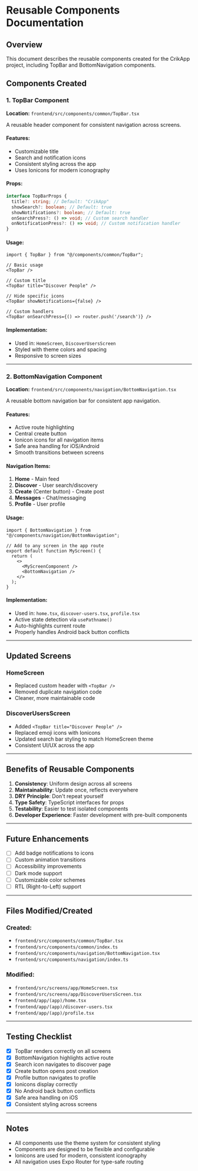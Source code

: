 # Reusable Components Documentation

## Overview

This document describes the reusable components created for the CrikApp project, including TopBar and BottomNavigation components.

## Components Created

### 1. TopBar Component

**Location:** `frontend/src/components/common/TopBar.tsx`

A reusable header component for consistent navigation across screens.

#### Features:

- Customizable title
- Search and notification icons
- Consistent styling across the app
- Uses Ionicons for modern iconography

#### Props:

```typescript
interface TopBarProps {
  title?: string; // Default: "CrikApp"
  showSearch?: boolean; // Default: true
  showNotifications?: boolean; // Default: true
  onSearchPress?: () => void; // Custom search handler
  onNotificationPress?: () => void; // Custom notification handler
}
```

#### Usage:

```tsx
import { TopBar } from "@/components/common/TopBar";

// Basic usage
<TopBar />

// Custom title
<TopBar title="Discover People" />

// Hide specific icons
<TopBar showNotifications={false} />

// Custom handlers
<TopBar onSearchPress={() => router.push('/search')} />
```

#### Implementation:

- Used in: `HomeScreen`, `DiscoverUsersScreen`
- Styled with theme colors and spacing
- Responsive to screen sizes

---

### 2. BottomNavigation Component

**Location:** `frontend/src/components/navigation/BottomNavigation.tsx`

A reusable bottom navigation bar for consistent app navigation.

#### Features:

- Active route highlighting
- Central create button
- Ionicon icons for all navigation items
- Safe area handling for iOS/Android
- Smooth transitions between screens

#### Navigation Items:

1. **Home** - Main feed
2. **Discover** - User search/discovery
3. **Create** (Center button) - Create post
4. **Messages** - Chat/messaging
5. **Profile** - User profile

#### Usage:

```tsx
import { BottomNavigation } from "@/components/navigation/BottomNavigation";

// Add to any screen in the app route
export default function MyScreen() {
  return (
    <>
      <MyScreenComponent />
      <BottomNavigation />
    </>
  );
}
```

#### Implementation:

- Used in: `home.tsx`, `discover-users.tsx`, `profile.tsx`
- Active state detection via `usePathname()`
- Auto-highlights current route
- Properly handles Android back button conflicts

---

## Updated Screens

### HomeScreen

- Replaced custom header with `<TopBar />`
- Removed duplicate navigation code
- Cleaner, more maintainable code

### DiscoverUsersScreen

- Added `<TopBar title="Discover People" />`
- Replaced emoji icons with Ionicons
- Updated search bar styling to match HomeScreen theme
- Consistent UI/UX across the app

---

## Benefits of Reusable Components

1. **Consistency**: Uniform design across all screens
2. **Maintainability**: Update once, reflects everywhere
3. **DRY Principle**: Don't repeat yourself
4. **Type Safety**: TypeScript interfaces for props
5. **Testability**: Easier to test isolated components
6. **Developer Experience**: Faster development with pre-built components

---

## Future Enhancements

- [ ] Add badge notifications to icons
- [ ] Custom animation transitions
- [ ] Accessibility improvements
- [ ] Dark mode support
- [ ] Customizable color schemes
- [ ] RTL (Right-to-Left) support

---

## Files Modified/Created

### Created:

- `frontend/src/components/common/TopBar.tsx`
- `frontend/src/components/common/index.ts`
- `frontend/src/components/navigation/BottomNavigation.tsx`
- `frontend/src/components/navigation/index.ts`

### Modified:

- `frontend/src/screens/app/HomeScreen.tsx`
- `frontend/src/screens/app/DiscoverUsersScreen.tsx`
- `frontend/app/(app)/home.tsx`
- `frontend/app/(app)/discover-users.tsx`
- `frontend/app/(app)/profile.tsx`

---

## Testing Checklist

- [x] TopBar renders correctly on all screens
- [x] BottomNavigation highlights active route
- [x] Search icon navigates to discover page
- [x] Create button opens post creation
- [x] Profile button navigates to profile
- [x] Ionicons display correctly
- [x] No Android back button conflicts
- [x] Safe area handling on iOS
- [x] Consistent styling across screens

---

## Notes

- All components use the theme system for consistent styling
- Components are designed to be flexible and configurable
- Ionicons are used for modern, consistent iconography
- All navigation uses Expo Router for type-safe routing
